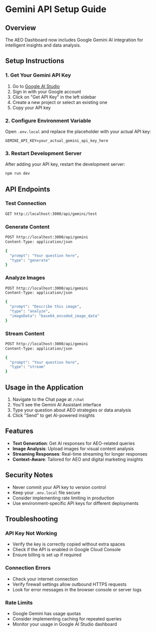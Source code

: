 # Gemini API Setup Guide

## Overview
The AEO Dashboard now includes Google Gemini AI integration for intelligent insights and data analysis.

## Setup Instructions

### 1. Get Your Gemini API Key
1. Go to [Google AI Studio](https://aistudio.google.com/)
2. Sign in with your Google account
3. Click on "Get API Key" in the left sidebar
4. Create a new project or select an existing one
5. Copy your API key

### 2. Configure Environment Variable
Open `.env.local` and replace the placeholder with your actual API key:
```env
GEMINI_API_KEY=your_actual_gemini_api_key_here
```

### 3. Restart Development Server
After adding your API key, restart the development server:
```bash
npm run dev
```

## API Endpoints

### Test Connection
```bash
GET http://localhost:3000/api/gemini/test
```

### Generate Content
```bash
POST http://localhost:3000/api/gemini
Content-Type: application/json

{
  "prompt": "Your question here",
  "type": "generate"
}
```

### Analyze Images
```bash
POST http://localhost:3000/api/gemini
Content-Type: application/json

{
  "prompt": "Describe this image",
  "type": "analyze",
  "imageData": "base64_encoded_image_data"
}
```

### Stream Content
```bash
POST http://localhost:3000/api/gemini
Content-Type: application/json

{
  "prompt": "Your question here",
  "type": "stream"
}
```

## Usage in the Application

1. Navigate to the Chat page at `/chat`
2. You'll see the Gemini AI Assistant interface
3. Type your question about AEO strategies or data analysis
4. Click "Send" to get AI-powered insights

## Features

- **Text Generation**: Get AI responses for AEO-related queries
- **Image Analysis**: Upload images for visual content analysis
- **Streaming Responses**: Real-time streaming for longer responses
- **Context-Aware**: Tailored for AEO and digital marketing insights

## Security Notes

- Never commit your API key to version control
- Keep your `.env.local` file secure
- Consider implementing rate limiting in production
- Use environment-specific API keys for different deployments

## Troubleshooting

### API Key Not Working
- Verify the key is correctly copied without extra spaces
- Check if the API is enabled in Google Cloud Console
- Ensure billing is set up if required

### Connection Errors
- Check your internet connection
- Verify firewall settings allow outbound HTTPS requests
- Look for error messages in the browser console or server logs

### Rate Limits
- Google Gemini has usage quotas
- Consider implementing caching for repeated queries
- Monitor your usage in Google AI Studio dashboard